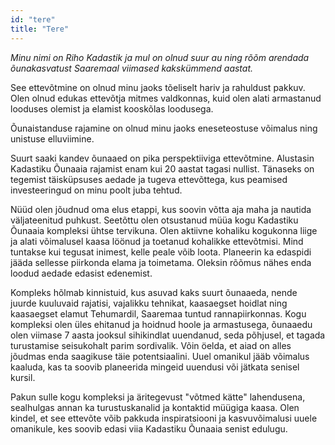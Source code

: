 ```yaml
---
id: "tere"
title: "Tere"
---
```


_Minu nimi on Riho Kadastik ja mul on olnud suur au ning rõõm arendada õunakasvatust Saaremaal viimased kakskümmend aastat._

See ettevõtmine on olnud minu jaoks tõeliselt hariv ja rahuldust pakkuv. Olen olnud edukas ettevõtja mitmes valdkonnas, kuid olen alati armastanud looduses olemist ja elamist kooskõlas loodusega.

Õunaistanduse rajamine on olnud minu jaoks eneseteostuse võimalus ning unistuse elluviimine.

Suurt saaki kandev õunaaed on pika perspektiiviga ettevõtmine. Alustasin Kadastiku Õunaaia rajamist enam kui 20 aastat tagasi nullist. Tänaseks on tegemist täisküpsuses aedade ja tugeva ettevõttega, kus peamised investeeringud on minu poolt juba tehtud.

Nüüd olen jõudnud oma elus etappi, kus soovin võtta aja maha ja nautida väljateenitud puhkust. Seetõttu olen otsustanud müüa kogu Kadastiku Õunaaia kompleksi ühtse tervikuna.
Olen aktiivne kohaliku kogukonna liige ja alati võimalusel kaasa löönud ja toetanud kohalikke ettevõtmisi. Mind tuntakse kui tegusat inimest, kelle peale võib loota. Planeerin ka edaspidi jääda sellesse piirkonda elama ja toimetama. Oleksin rõõmus nähes enda loodud aedade edasist edenemist.

Kompleks hõlmab kinnistuid, kus asuvad kaks suurt õunaaeda, nende juurde kuuluvaid rajatisi, vajalikku tehnikat, kaasaegset hoidlat ning kaasaegset elamut Tehumardil, Saaremaa tuntud rannapiirkonnas.
Kogu kompleksi olen üles ehitanud ja hoidnud hoole ja armastusega, õunaaedu olen viimase 7 aasta jooksul sihikindlat uuendanud, seda põhjusel, et tagada turustamise seisukohalt parim sordivalik. Võin öelda, et aiad on alles jõudmas enda saagikuse täie potentsiaalini.
Uuel omanikul jääb võimalus kaaluda, kas ta soovib planeerida mingeid uuendusi või jätkata senisel kursil.

Pakun sulle kogu kompleksi ja äritegevust "võtmed kätte" lahendusena, sealhulgas annan ka turustuskanalid ja kontaktid müügiga kaasa.
Olen kindel, et see ettevõte võib pakkuda inspiratsiooni ja kasvuvõimalusi uuele omanikule, kes soovib edasi viia Kadastiku Õunaaia senist edulugu.
